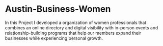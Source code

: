 # Austin-Business-Women
In this Project I developed a organization of women professionals that combines an online directory and digital visibility with in-person events and relationship-building programs that help our members expand their businesses while experiencing personal growth.
